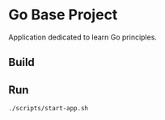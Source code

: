 # Go Base Project

Application dedicated to learn Go principles.

## Build

## Run

```bash
./scripts/start-app.sh
```
